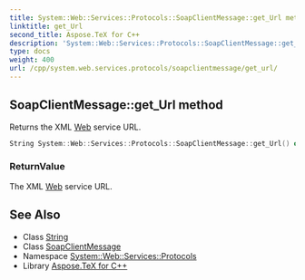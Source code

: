 ```yaml
---
title: System::Web::Services::Protocols::SoapClientMessage::get_Url method
linktitle: get_Url
second_title: Aspose.TeX for C++
description: 'System::Web::Services::Protocols::SoapClientMessage::get_Url method. Returns the XML Web service URL in C++.'
type: docs
weight: 400
url: /cpp/system.web.services.protocols/soapclientmessage/get_url/
---
```

## SoapClientMessage::get_Url method


Returns the XML [Web](../../../system.web/) service URL.

```cpp
String System::Web::Services::Protocols::SoapClientMessage::get_Url() override
```


### ReturnValue

The XML [Web](../../../system.web/) service URL.

## See Also

* Class [String](../../../system/string/)
* Class [SoapClientMessage](../)
* Namespace [System::Web::Services::Protocols](../../)
* Library [Aspose.TeX for C++](../../../)
